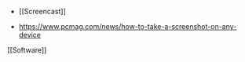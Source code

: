- [[Screencast]]

- https://www.pcmag.com/news/how-to-take-a-screenshot-on-any-device

[[Software]]
